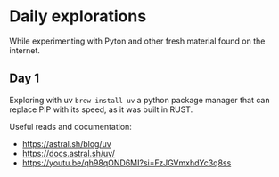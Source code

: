 # Daily explorations
While experimenting with Pyton and other fresh material found on the internet.

## Day 1
Exploring with uv ```brew install uv``` a python package manager that can replace PIP with its speed, as it was built in RUST.

Useful reads and documentation:
- https://astral.sh/blog/uv
- https://docs.astral.sh/uv/
- https://youtu.be/qh98qOND6MI?si=FzJGVmxhdYc3q8ss

